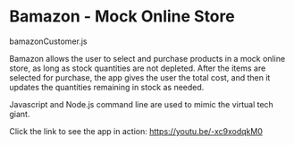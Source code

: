 # Bamazon - Mock Online Store

bamazonCustomer.js

Bamazon allows the user to select and purchase products in a mock online store, as long as stock quantities are not depleted. After the items are selected for purchase, the app gives the user the total cost, and then it updates the quantities remaining in stock as needed.
 
Javascript and Node.js command line are used to mimic the virtual tech giant.

Click the link to see the app in action:
https://youtu.be/-xc9xodqkM0
